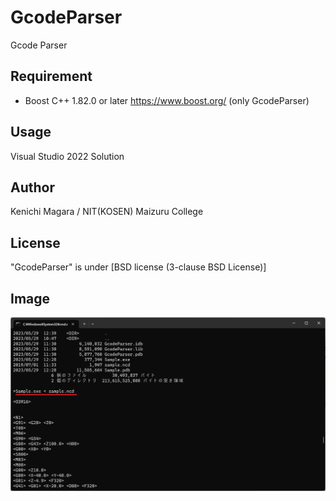 # GcodeParser
Gcode Parser

## Requirement
* Boost C++ 1.82.0 or later <https://www.boost.org/> (only GcodeParser)

## Usage
Visual Studio 2022 Solution  

## Author
Kenichi Magara / NIT(KOSEN) Maizuru College

## License
"GcodeParser" is under [BSD license (3-clause BSD License)]

## Image
![cmd.png](docs/cmd.png)

